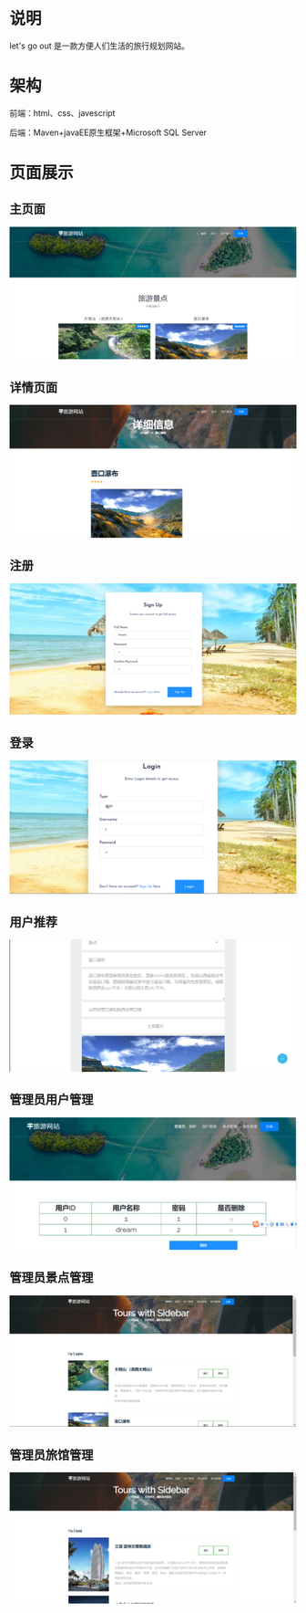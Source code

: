 # 说明

let's go out 是一款方便人们生活的旅行规划网站。

# 架构

前端：html、css、javescript

后端：Maven+javaEE原生框架+Microsoft SQL Server

# 页面展示

## 主页面

![image-20220528144333979](https://raw.githubusercontent.com/dreaming-qin/md_img/master/img/20220528144337.png)

## 详情页面

![image-20220528144313378](https://raw.githubusercontent.com/dreaming-qin/md_img/master/img/20220528144317.png)

## 注册

![image-20220528144419166](https://raw.githubusercontent.com/dreaming-qin/md_img/master/img/20220528144422.png)

## 登录

![image-20220528144453601](https://raw.githubusercontent.com/dreaming-qin/md_img/master/img/20220528144456.png)

## 用户推荐

![image-20220528144510714](https://raw.githubusercontent.com/dreaming-qin/md_img/master/img/20220528144513.png)

## 管理员用户管理

![image-20220528144528134](https://raw.githubusercontent.com/dreaming-qin/md_img/master/img/20220528144531.png)

## 管理员景点管理

![image-20220528144547531](https://raw.githubusercontent.com/dreaming-qin/md_img/master/img/20220528144550.png)

## 管理员旅馆管理

![image-20220528144604964](https://raw.githubusercontent.com/dreaming-qin/md_img/master/img/20220528144608.png)







